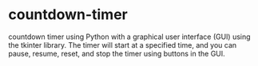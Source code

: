 # countdown-timer
countdown timer using Python with a graphical user interface (GUI) using the tkinter library. The timer will start at a specified time, and you can pause, resume, reset, and stop the timer using buttons in the GUI.
